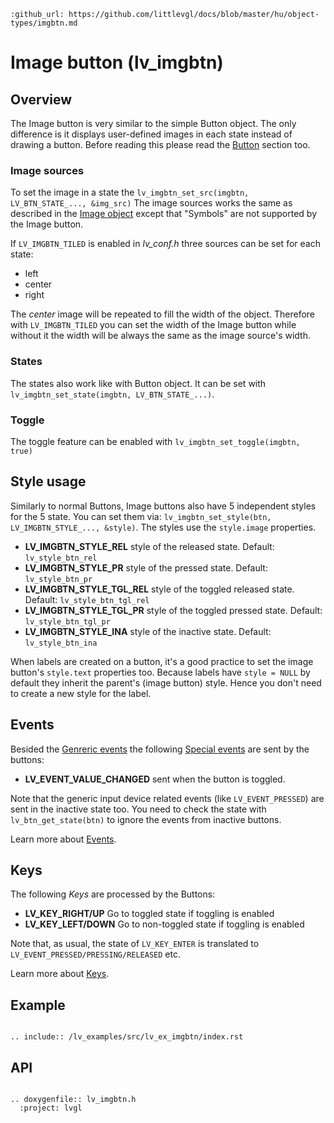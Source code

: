 ```eval_rst
:github_url: https://github.com/littlevgl/docs/blob/master/hu/object-types/imgbtn.md
```
# Image button (lv_imgbtn)

## Overview

The Image button is very similar to the simple Button object. The only difference is it displays user-defined images in each state instead of drawing a button. 
Before reading this please read the [Button](/object-types/btn) section too.

### Image sources
To set the image in a state the `lv_imgbtn_set_src(imgbtn, LV_BTN_STATE_..., &img_src)` The image sources works the same as described in the [Image object](/object-types/img) except that "Symbols" are not supported by the Image button.

If `LV_IMGBTN_TILED` is enabled in *lv_conf.h* three sources can be set for each state:
- left
- center
- right

The *center* image will be repeated to fill the width of the object. Therefore with `LV_IMGBTN_TILED` you can set the width of the Image button while without it the width will be always the same as the image source's width.


### States
The states also work like with Button object. It can be set with `lv_imgbtn_set_state(imgbtn, LV_BTN_STATE_...)`. 

### Toggle
The toggle feature can be enabled with `lv_imgbtn_set_toggle(imgbtn, true)`

## Style usage

Similarly to normal Buttons, Image buttons also have 5 independent styles for the 5 state. You can set them via: `lv_imgbtn_set_style(btn, LV_IMGBTN_STYLE_..., &style)`. The styles use the `style.image` properties.

- **LV_IMGBTN_STYLE_REL** style of the released state. Default: `lv_style_btn_rel`
- **LV_IMGBTN_STYLE_PR** style of the pressed state. Default: `lv_style_btn_pr`
- **LV_IMGBTN_STYLE_TGL_REL** style of the toggled released state. Default: `lv_style_btn_tgl_rel`
- **LV_IMGBTN_STYLE_TGL_PR** style of the toggled pressed state. Default: `lv_style_btn_tgl_pr`
- **LV_IMGBTN_STYLE_INA** style of the inactive state. Default: `lv_style_btn_ina`

When labels are created on a button, it's a good practice to set the image button's `style.text` properties too. Because labels have `style = NULL` by default they inherit the parent's (image button) style. 
Hence you don't need to create a new style for the label. 

## Events
Besided the [Genreric events](/overview/event.html#generic-events) the following [Special events](/overview/event.html#special-events) are sent by the buttons:
 - **LV_EVENT_VALUE_CHANGED** sent when the button is toggled.

Note that the generic input device related events (like `LV_EVENT_PRESSED`) are sent in the inactive state too. You need to check the state with `lv_btn_get_state(btn)` to ignore the events from inactive buttons.
 
Learn more about [Events](/overview/event).

## Keys
The following *Keys* are processed by the Buttons:
- **LV_KEY_RIGHT/UP** Go to toggled state if toggling is enabled
- **LV_KEY_LEFT/DOWN** Go to non-toggled state if toggling is  enabled

Note that, as usual, the state of `LV_KEY_ENTER` is translated to `LV_EVENT_PRESSED/PRESSING/RELEASED` etc.

Learn more about [Keys](/overview/indev).

## Example

```eval_rst

.. include:: /lv_examples/src/lv_ex_imgbtn/index.rst

```

## API 

```eval_rst

.. doxygenfile:: lv_imgbtn.h
  :project: lvgl
        
```
